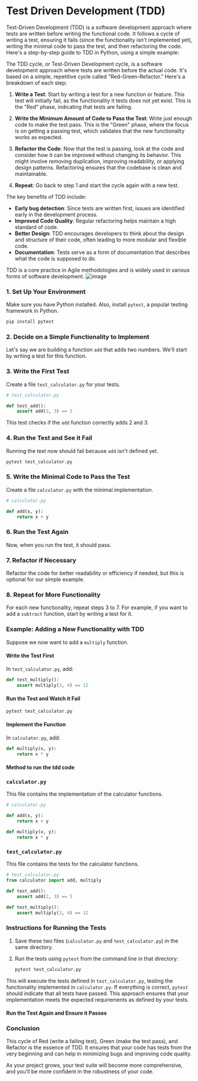 # Test Driven Development (TDD)

Test-Driven Development (TDD) is a software development approach where tests are written before writing the functional code. It follows a cycle of writing a test, ensuring it fails (since the functionality isn't implemented yet), writing the minimal code to pass the test, and then refactoring the code. Here's a step-by-step guide to TDD in Python, using a simple example:

The TDD cycle, or Test-Driven Development cycle, is a software development approach where tests are written before the actual code. It's based on a simple, repetitive cycle called "Red-Green-Refactor." Here's a breakdown of each step:

1. **Write a Test**: Start by writing a test for a new function or feature. This test will initially fail, as the functionality it tests does not yet exist. This is the "Red" phase, indicating that tests are failing.

2. **Write the Minimum Amount of Code to Pass the Test**: Write just enough code to make the test pass. This is the "Green" phase, where the focus is on getting a passing test, which validates that the new functionality works as expected.

3. **Refactor the Code**: Now that the test is passing, look at the code and consider how it can be improved without changing its behavior. This might involve removing duplication, improving readability, or applying design patterns. Refactoring ensures that the codebase is clean and maintainable.

4. **Repeat**: Go back to step 1 and start the cycle again with a new test.

The key benefits of TDD include:

- **Early bug detection**: Since tests are written first, issues are identified early in the development process.
- **Improved Code Quality**: Regular refactoring helps maintain a high standard of code.
- **Better Design**: TDD encourages developers to think about the design and structure of their code, often leading to more modular and flexible code.
- **Documentation**: Tests serve as a form of documentation that describes what the code is supposed to do.

TDD is a core practice in Agile methodologies and is widely used in various forms of software development.
![image](https://github.com/ARUNRGAGILITY/learning_python/assets/96728746/3944789d-18ae-4a42-88fb-0d9cdb6df8e5)



### 1. Set Up Your Environment

Make sure you have Python installed. Also, install `pytest`, a popular testing framework in Python.

```bash
pip install pytest
```

### 2. Decide on a Simple Functionality to Implement

Let's say we are building a function `add` that adds two numbers. We'll start by writing a test for this function.

### 3. Write the First Test

Create a file `test_calculator.py` for your tests.

```python
# test_calculator.py

def test_add():
    assert add(2, 3) == 5
```

This test checks if the `add` function correctly adds 2 and 3.

### 4. Run the Test and See it Fail

Running the test now should fail because `add` isn't defined yet.

```bash
pytest test_calculator.py
```

### 5. Write the Minimal Code to Pass the Test

Create a file `calculator.py` with the minimal implementation.

```python
# calculator.py

def add(x, y):
    return x + y
```

### 6. Run the Test Again

Now, when you run the test, it should pass.

### 7. Refactor if Necessary

Refactor the code for better readability or efficiency if needed, but this is optional for our simple example.

### 8. Repeat for More Functionality

For each new functionality, repeat steps 3 to 7. For example, if you want to add a `subtract` function, start by writing a test for it.

### Example: Adding a New Functionality with TDD

Suppose we now want to add a `multiply` function.

#### Write the Test First

In `test_calculator.py`, add:

```python
def test_multiply():
    assert multiply(3, 4) == 12
```

#### Run the Test and Watch it Fail

```bash
pytest test_calculator.py
```

#### Implement the Function

In `calculator.py`, add:

```python
def multiply(x, y):
    return x * y
```

#### Method to run the tdd code

### `calculator.py`
This file contains the implementation of the calculator functions.

```python
# calculator.py

def add(x, y):
    return x + y

def multiply(x, y):
    return x * y
```

### `test_calculator.py`
This file contains the tests for the calculator functions.

```python
# test_calculator.py
from calculator import add, multiply

def test_add():
    assert add(2, 3) == 5

def test_multiply():
    assert multiply(3, 4) == 12
```

### Instructions for Running the Tests
1. Save these two files (`calculator.py` and `test_calculator.py`) in the same directory.
2. Run the tests using `pytest` from the command line in that directory:

   ```bash
   pytest test_calculator.py
   ```

This will execute the tests defined in `test_calculator.py`, testing the functionality implemented in `calculator.py`. 
If everything is correct, `pytest` should indicate that all tests have passed. 
This approach ensures that your implementation meets the expected requirements as defined by your tests.


#### Run the Test Again and Ensure it Passes

### Conclusion

This cycle of Red (write a failing test), Green (make the test pass), and Refactor is the essence of TDD. It ensures that your code has tests from the very beginning and can help in minimizing bugs and improving code quality.

As your project grows, your test suite will become more comprehensive, and you'll be more confident in the robustness of your code.
